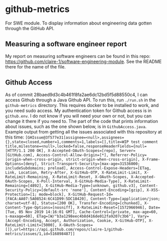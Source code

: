 # github-metrics
For SWE module. To display information about engineering data gotten through the GitHub API.

## Measuring a software engineer report
My report on measuring software engineers can be found in this repo: https://github.com/claire-1/software-engineering-module. See the README there for the name of the file.

## Github Access
As of commit 28baed9d3c4b461f8fa2ae6dc12bd5f5d88550c4, I can access Github through a Java Github API. To run this, run `./run.sh` in the `github-metrics` directory. This requires docker to be installed to work, and you need sudo access. My authentication token for Github access is in `github.env`. I do not know if you will need your own or not, but you can change it there if you need to. The part of the code that prints information about issues, such as the one shown below, is in `GithubAccess.java`. 
Example output from getting all the issues associated with this repository at this time:
`
[GHIssue@3f577e31[assignee=<null>,assignees={},state=closed,number=1,comments=1,labels=[],title=WIP test comment title,milestone=<null>,locked=false,responseHeaderFields={null=[HTTP/1.1 200 OK], X-Accepted-OAuth-Scopes=[repo], Server=[GitHub.com], Access-Control-Allow-Origin=[*], Referrer-Policy=[origin-when-cross-origin, strict-origin-when-cross-origin], X-Frame-Options=[deny], Strict-Transport-Security=[max-age=31536000; includeSubdomains; preload], Access-Control-Expose-Headers=[ETag, Link, Location, Retry-After, X-GitHub-OTP, X-RateLimit-Limit, X-RateLimit-Remaining, X-RateLimit-Reset, X-OAuth-Scopes, X-Accepted-OAuth-Scopes, X-Poll-Interval, X-GitHub-Media-Type], X-RateLimit-Remaining=[4892], X-GitHub-Media-Type=[unknown, github.v3], Content-Security-Policy=[default-src 'none'], Content-Encoding=[gzip], X-XSS-Protection=[1; mode=block], X-GitHub-Request-Id=[FACA:AA07:5A08524:6C41D99:5DC18420], Content-Type=[application/json; charset=utf-8], Status=[200 OK], Transfer-Encoding=[chunked], X-Content-Type-Options=[nosniff], X-RateLimit-Reset=[1572966946], Date=[Tue, 05 Nov 2019 14:16:01 GMT], Cache-Control=[private, max-age=60, s-maxage=60], ETag=[W/"b3a1298eec4b8d416de012fa9207c3b6"], Vary=[Accept-Encoding, Accept, Authorization, Cookie, X-GitHub-OTP], X-RateLimit-Limit=[5000], X-OAuth-Scopes=[]},url=https://api.github.com/repos/claire-1/github-metrics/issues/1,id=516898487]]
`
